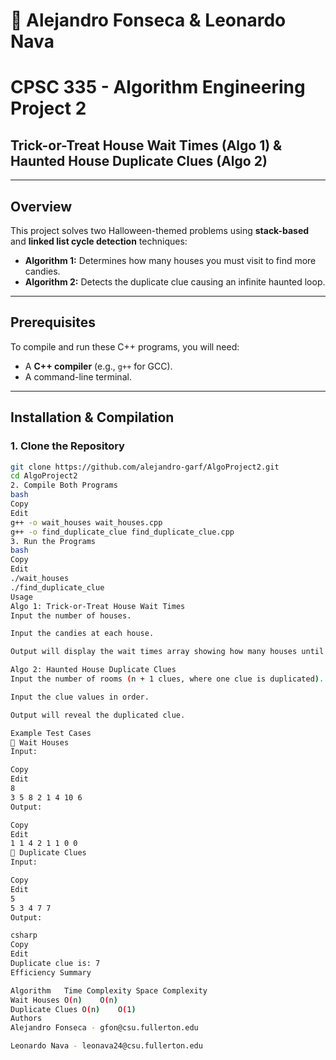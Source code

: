 # 🎃 Alejandro Fonseca & Leonardo Nava  
# CPSC 335 - Algorithm Engineering Project 2  
## Trick-or-Treat House Wait Times (Algo 1) & Haunted House Duplicate Clues (Algo 2)

---

## Overview
This project solves two Halloween-themed problems using **stack-based** and **linked list cycle detection** techniques:

- **Algorithm 1:** Determines how many houses you must visit to find more candies.
- **Algorithm 2:** Detects the duplicate clue causing an infinite haunted loop.

---

## Prerequisites
To compile and run these C++ programs, you will need:

- A **C++ compiler** (e.g., `g++` for GCC).
- A command-line terminal.

---

## Installation & Compilation

### 1. Clone the Repository
```bash
git clone https://github.com/alejandro-garf/AlgoProject2.git
cd AlgoProject2
2. Compile Both Programs
bash
Copy
Edit
g++ -o wait_houses wait_houses.cpp
g++ -o find_duplicate_clue find_duplicate_clue.cpp
3. Run the Programs
bash
Copy
Edit
./wait_houses
./find_duplicate_clue
Usage
Algo 1: Trick-or-Treat House Wait Times
Input the number of houses.

Input the candies at each house.

Output will display the wait times array showing how many houses until a better candy house appears.

Algo 2: Haunted House Duplicate Clues
Input the number of rooms (n + 1 clues, where one clue is duplicated).

Input the clue values in order.

Output will reveal the duplicated clue.

Example Test Cases
🎃 Wait Houses
Input:

Copy
Edit
8
3 5 8 2 1 4 10 6
Output:

Copy
Edit
1 1 4 2 1 1 0 0
👻 Duplicate Clues
Input:

Copy
Edit
5
5 3 4 7 7
Output:

csharp
Copy
Edit
Duplicate clue is: 7
Efficiency Summary

Algorithm	Time Complexity	Space Complexity
Wait Houses	O(n)	O(n)
Duplicate Clues	O(n)	O(1)
Authors
Alejandro Fonseca - gfon@csu.fullerton.edu

Leonardo Nava - leonava24@csu.fullerton.edu
